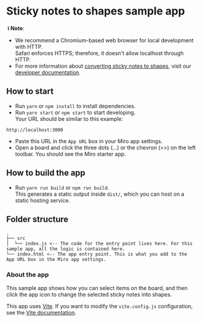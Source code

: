 # Sticky notes to shapes sample app

**&nbsp;ℹ&nbsp;Note**:

- We recommend a Chromium-based web browser for local development with HTTP. \
  Safari enforces HTTPS; therefore, it doesn't allow localhost through HTTP.
- For more information about [converting sticky notes to shapes](https://beta.developers.miro.com/docs/converting-sticky-notes-to-shapes), visit our [developer documentation](https://beta.developers.miro.com).

## How to start

- Run `yarn` or `npm install` to install dependencies.
- Run `yarn start` or `npm start` to start developing. \
  Your URL should be similar to this example:

```
http://localhost:3000
```

- Paste this URL in the `App URL` box in your Miro app settings.
- Open a board and click the three dots (...) or the chevron (>>) on the left
  toolbar. You should see the Miro starter app.

## How to build the app

- Run `yarn run build` or `npm run build`. \
  This generates a static output inside `dist/`, which you can host on a static hosting service.

## Folder structure

```
.
├── src
│  └── index.js <-- The code for the entry point lives here. For this sample app, all the logic is contained here.
└── index.html <-- The app entry point. This is what you add to the App URL box in the Miro app settings.
```

### About the app

This sample app shows how you can select items on the board, and then click the app icon to change the selected sticky notes into shapes.

This app uses [Vite](https://vitejs.dev/).
If you want to modify the `vite.config.js` configuration, see the [Vite documentation](https://vitejs.dev/guide/).
